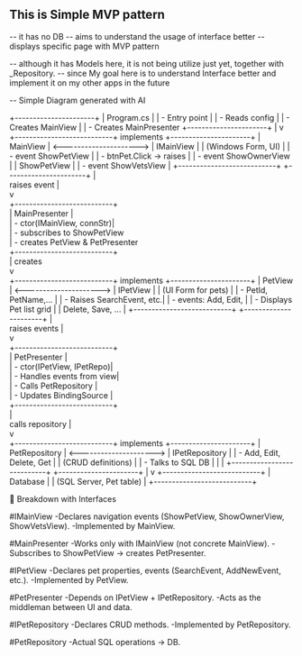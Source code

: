 ﻿## This is Simple MVP pattern

-- it has no DB
-- aims to understand the usage of interface better
-- displays specific page with MVP pattern

-- although it has Models here, it is not being utilize just yet, together with _Repository.
-- since My goal here is to understand Interface better and implement it on my other apps in the future

-- Simple Diagram generated with AI

+----------------------+
|      Program.cs      |
|  - Entry point       |
|  - Reads config      |
|  - Creates MainView  |
|  - Creates MainPresenter
+----------------------+
            |
            v
+---------------------------+       implements        +----------------------+
|        MainView           | <---------------------> |      IMainView       |
| (Windows Form, UI)        |                        | - event ShowPetView   |
| - btnPet.Click → raises   |                        | - event ShowOwnerView |
|   ShowPetView             |                        | - event ShowVetsView  |
+---------------------------+                        +----------------------+
            |                                                      
 raises event |                                                      
            v                                                       
+---------------------------+                                       
|      MainPresenter        |                                       
| - ctor(IMainView, connStr)|                                       
| - subscribes to ShowPetView                                       
| - creates PetView & PetPresenter                                  
+---------------------------+                                       
            | creates                                           
            v                                                      
+---------------------------+        implements       +----------------------+
|         PetView           | <---------------------> |      IPetView        |
| (UI Form for pets)        |                        | - PetId, PetName,... |
| - Raises SearchEvent, etc.|                        | - events: Add, Edit, |
| - Displays Pet list grid  |                        |   Delete, Save, ...  |
+---------------------------+                        +----------------------+
            |                                                      
 raises events |                                                      
            v                                                       
+---------------------------+                                       
|       PetPresenter        |                                       
| - ctor(IPetView, IPetRepo)|                                       
| - Handles events from view|                                       
| - Calls PetRepository     |                                       
| - Updates BindingSource   |                                       
+---------------------------+                                       
            |                                                       
 calls repository |                                                       
            v                                                       
+---------------------------+        implements       +----------------------+
|     PetRepository         | <---------------------> |   IPetRepository    |
| - Add, Edit, Delete, Get  |                        | (CRUD definitions)   |
| - Talks to SQL DB         |                        |                      |
+---------------------------+                        +----------------------+
            |
            v
+---------------------------+
|         Database          |
|  (SQL Server, Pet table)  |
+---------------------------+


🔑 Breakdown with Interfaces

#IMainView
-Declares navigation events (ShowPetView, ShowOwnerView, ShowVetsView).
-Implemented by MainView.

#MainPresenter
-Works only with IMainView (not concrete MainView).
-Subscribes to ShowPetView → creates PetPresenter.

#IPetView
-Declares pet properties, events (SearchEvent, AddNewEvent, etc.).
-Implemented by PetView.

#PetPresenter
-Depends on IPetView + IPetRepository.
-Acts as the middleman between UI and data.

#IPetRepository
-Declares CRUD methods.
-Implemented by PetRepository.

#PetRepository
-Actual SQL operations → DB.